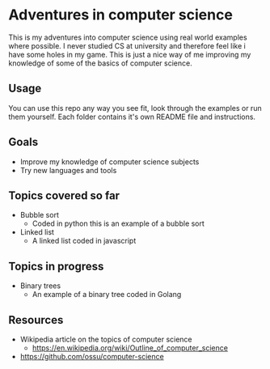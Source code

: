 # Adventures in computer science

This is my adventures into computer science using real world examples where possible. I never studied CS at university and therefore feel like i have some holes in my game. This is just a nice way of me improving my knowledge of some of the basics of computer science.

## Usage

You can use this repo any way you see fit, look through the examples or run them yourself. Each folder contains it's own README file and instructions.

## Goals

* Improve my knowledge of computer science subjects
* Try new languages and tools

## Topics covered so far

* Bubble sort
    * Coded in python this is an example of a bubble sort
* Linked list
    * A linked list coded in javascript

## Topics in progress

* Binary trees
    * An example of a binary tree coded in Golang

## Resources

* Wikipedia article on the topics of computer science
    * https://en.wikipedia.org/wiki/Outline_of_computer_science
* https://github.com/ossu/computer-science